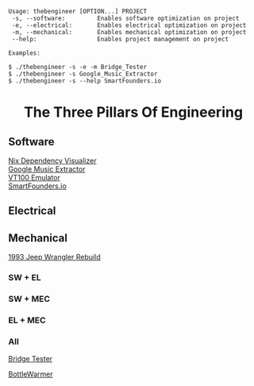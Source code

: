 ```
Usage: thebengineer [OPTION...] PROJECT
 -s, --software:         Enables software optimization on project
 -e, --electrical:       Enables electrical optimization on project
 -m, --mechanical:       Enables mechanical optimization on project
 --help:                 Enables project management on project

Examples:

$ ./thebengineer -s -e -m Bridge_Tester
$ ./thebengineer -s Google_Music_Extractor
$ ./thebengineer -s --help SmartFounders.io

```

<center><h1> The Three Pillars Of Engineering </h1></center>

<link rel="stylesheet" href="/venn.css">

<main>
<article class="Venn">
  <div class="circle one">
    <span></span>
    <span></span>
    <h1>Software</h1>
    <p>
      <a href="https://github.com/TheBengineer/nix-dependency-visualizer">Nix Dependency Visualizer</a>
      <br>
      <a href="https://github.com/TheBengineer/GmusicExport">Google Music Extractor</a>
      <br>
      <a href="https://github.com/TheBengineer/PyVT100">VT100 Emulator</a>
      <br>
      <a href="http://app.smartfounders.io/">SmartFounders.io</a>
    </p>
  </div>
  <div class="circle two">
    <span></span>
    <span></span>
    <h1>Electrical</h1>
    <p></p>
  </div>
  <div class="circle three">
    <span></span>
    <span></span>
    <h1>Mechanical</h1>
    <p>
      <a href="https://imgur.com/a/cPtIk">1993 Jeep Wrangler Rebuild</a>
    </p>
  </div>
  <div class="shape onetwo">
    <span></span>
    <span></span>
    <h3>SW + EL</h3>
    <p></p>
  </div>
  <div class="shape onethree">
    <span></span>
    <span></span>
    <h3>SW + MEC</h3>
    <p> </p>
  </div>
  <div class="shape twothree">
    <span></span>
    <span></span>
    <h3>EL + MEC</h3>
    <p></p>
  </div>
  <div class="shape onetwothree">
    <span></span>
    <span></span>
    <h3>All</h3>
    <p><a href="https://github.com/TheBengineer/Bridge-Tester">Bridge Tester</a></p>
    <p><a href="https://github.com/TheBengineer/BottleWarmer">BottleWarmer</a></p>
   
  </div>
</article>
</main>




